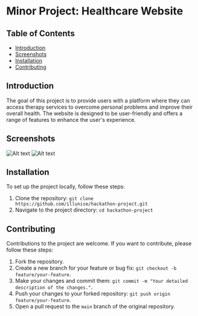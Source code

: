 # Minor Project: Healthcare Website

## Table of Contents
- [Introduction](#introduction)
- [Screenshots](#screenshots)
- [Installation](#installation)
- [Contributing](#contributing)
  

## Introduction
The goal of this project is to provide users with a platform where they can access therapy services to overcome personal problems and improve their overall health. The website is designed to be user-friendly and offers a range of features to enhance the user's experience.



## Screenshots

![Alt text](/Images/Screenshot%202023-05-15%20at%201.50.02%20PM-min.png?raw=true "Optional Title")
![Alt text](/Images/Screenshot%202023-05-15%20at%201.50.17%20PM-min.png?raw=true "Optional Title")

## Installation
To set up the project locally, follow these steps:
1. Clone the repository: `git clone https://github.com/illunise/hackathon-project.git`
2. Navigate to the project directory: `cd hackathon-project`

## Contributing
Contributions to the project are welcome. If you want to contribute, please follow these steps:
1. Fork the repository.
2. Create a new branch for your feature or bug fix: `git checkout -b feature/your-feature`.
3. Make your changes and commit them: `git commit -m "Your detailed description of the changes."`.
4. Push your changes to your forked repository: `git push origin feature/your-feature`.
5. Open a pull request to the `main` branch of the original repository.


